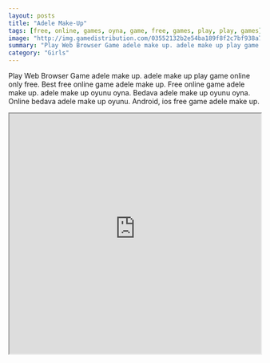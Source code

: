 ```yaml
---
layout: posts
title: "Adele Make-Up"
tags: [free, online, games, oyna, game, free, games, play, play, games]
image: "http://img.gamedistribution.com/03552132b2e54ba189f8f2c7bf938a74.jpg"
summary: "Play Web Browser Game adele make up. adele make up play game online only free. Best free online game adele make up. Free online game adele make up. adele make up oyunu oyna. Bedava adele make up oyunu oyna. Online bedava adele make up oyunu. Android, ios free game adele make up."
category: "Girls"
---
```


Play Web Browser Game adele make up. adele make up play game online only free. Best free online game adele make up. Free online game adele make up. adele make up oyunu oyna. Bedava adele make up oyunu oyna. Online bedava adele make up oyunu. Android, ios free game adele make up.

<iframe width="100%" height="480px;" src="http://flash.gamedistribution.com?game=03552132b2e54ba189f8f2c7bf938a74"></iframe>
